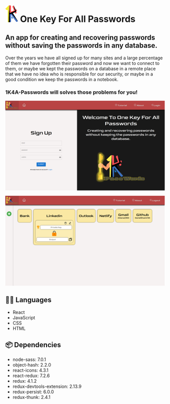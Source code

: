 # <img src="src/assets/images/title_logo.png" width="40"> One Key For All Passwords

## An app for creating and recovering passwords without saving the passwords in any database.

Over the years we have all signed up for many sites and a large percentage of them we have forgotten their password and now we want to connect to them, or maybe we kept the passwords on a database in a remote place that we have no idea who is responsible for our security, or maybe in a good condition we keep the passwords in a notebook. 

### 1K4A-Passwords will solves those problems for you! 

![](src/assets/images/landing-page.png)


![](src/assets/images/home-page.png)

## :technologist: Languages

- React
- JavaScript
- CSS
- HTML

## :package: Dependencies

- node-sass: 7.0.1
- object-hash: 2.2.0
- react-icons: 4.3.1
- react-redux: 7.2.6
- redux: 4.1.2
- redux-devtools-extension: 2.13.9
- redux-persist: 6.0.0
- redux-thunk: 2.4.1